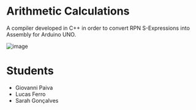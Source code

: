 # Arithmetic Calculations
A compiler developed in C++ in order to convert RPN S-Expressions into Assembly for Arduino UNO.

![image](https://user-images.githubusercontent.com/61120380/162551319-5bc34cc6-b7fd-4a34-833b-6e70b2e3ce9a.png)

# Students
 - Giovanni Paiva
 - Lucas Ferro
 - Sarah Gonçalves

